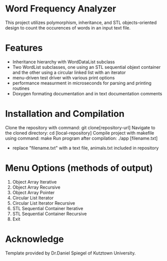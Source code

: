 # Word Frequency Analyzer
This project utilizes polymorphism, inheritance, and STL objects-oriented design to count the occurences of words in an input text file. 

# Features
- Inheritance hierarchy with WordDataList subclass
- Two WordList subclasses, one using an STL sequential objext container and the other using a circular linked list with an iterator
- menu-driven test driver with various print options
- performance measurment in microseconds for parsing and printing routines
- Doxygen formating documentation and in text documentation comments

# Installation and Compilation
Clone the repository with command: git clone[repository-url]
Navigate to the cloned directory: cd [local-repository]
Compile project with makefile using command: make
Run program after compilation: ./app [filename.txt] 
 - replace "filename.txt" with a text file, animals.txt included in repository

# Menu Options (methods of output)
1. Object Array Iterative
2. Object Array Recursive
3. Object Array Pointer
4. Circular List Iterator
5. Circular List Iterator Recursive
6. STL Sequential Container Iterative
7. STL Sequential Container Recursive
8. Exit

# Acknowledge
Template provided by Dr.Daniel Spiegel of Kutztown University.
